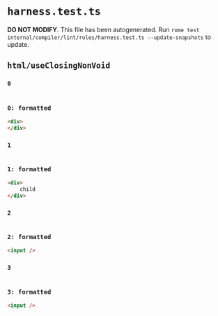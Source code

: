# `harness.test.ts`

**DO NOT MODIFY**. This file has been autogenerated. Run `rome test internal/compiler/lint/rules/harness.test.ts --update-snapshots` to update.

## `html/useClosingNonVoid`

### `0`

```

```

### `0: formatted`

```html
<div>
</div>

```

### `1`

```

```

### `1: formatted`

```html
<div>
	child
</div>

```

### `2`

```

```

### `2: formatted`

```html
<input />

```

### `3`

```

```

### `3: formatted`

```html
<input />

```
